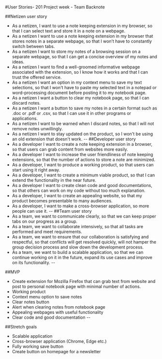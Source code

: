 #User Stories- 201 Project week - Team Backnote


##Netizen user story
- As a netizen, I want to use a note keeping extension in my browser, so that I can select text and store it in a note on a webpage.
- As a netizen I want to use a note keeping extension in my browser that stores notes in a separate webpage, so that I won’t have to constantly switch between tabs.
- As a netizen I want to store my notes of a browsing session on a separate webpage, so that I can get a concise overview of my notes and ideas.
- As a netizen I want to find a well-groomed informative webpage associated with the extension, so I know how it works and that I can trust the offered service.
- As a netizen I want an option in my context menu to save my text selections, so that I won't have to paste my selected text in a notepad or word-processing document before posting it to my notebook page.
- As a netizen I want a button to clear my notebook page, so that I can discard notes.
- As a netizen I want a button to save my notes in a certain format such as .doc or .pdf or .csv, so that I can use it in other programs or applications.
- As a netizen I want to be warned when I discard notes, so that I will not remove notes unwillingly.
- As a netizen I want to stay updated on the product, so I won't be using an old extension that doesn't work.
--
##Developer user story
- As a developer I want to create a note keeping extension in a browser, so that users can grab content from websites more easily.
- As a developer I want to increase the user friendliness of note keeping extensions, so that the number of actions to store a note are minimized.
- As a developer, I want to produce a working product, so that users can start using it right away.
- As a developer, I want to create a minimum viable product, so that I can extend the functionality in the near future.
- As a developer I want to create clean code and good documentations, so that others can work on my code without too much explanation.
- As a developer, I want to create an appealing website, so that my product becomes presentable to many audiences.
- As a developer, I want to make a cross-browser application, so more people can use it.
--
##Team user story
- As a team, we want to communicate clearly, so that we can keep proper tabs on our progress as a group.
- As a team, we want to collaborate intensively, so that all tasks are performed and meet requirements.
- As a team, we want to ensure that our collaboration is satisfying and respectful, so that conflicts will get resolved quickly, will not hamper the group decision process and slow down the development process.
- As a team, we want to build a scalable application, so that we can continue working on it in the future, expand its use cases and improve on its functionality.
--

##MVP
- Create extension for Mozilla Firefox that can grab text from website and post to personal notebook page with minimal number of actions.
- Working product
- Context menu option to save notes
- Clear notes button
- Alert when clearing notes from notebook page
- Appealing webpages with useful functionality
- Clear code and good documentation
--

##Stretch goals
- Scalable application
- Cross-browser application (Chrome, Edge etc.)
- Fully working save button
- Create button on homepage for a newsletter